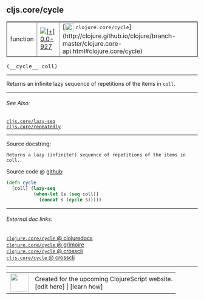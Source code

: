 ## cljs.core/cycle



 <table border="1">
<tr>
<td>function</td>
<td><a href="https://github.com/cljsinfo/cljs-api-docs/tree/0.0-927"><img valign="middle" alt="[+] 0.0-927" title="Added in 0.0-927" src="https://img.shields.io/badge/+-0.0--927-lightgrey.svg"></a> </td>
<td>
[<img height="24px" valign="middle" src="http://i.imgur.com/1GjPKvB.png"> <samp>clojure.core/cycle</samp>](http://clojure.github.io/clojure/branch-master/clojure.core-api.html#clojure.core/cycle)
</td>
</tr>
</table>


 <samp>
(__cycle__ coll)<br>
</samp>

---

Returns an infinite lazy sequence of repetitions of the items in `coll`.



---


###### See Also:

[`cljs.core/lazy-seq`](../cljs.core/lazy-seq.md)<br>
[`cljs.core/repeatedly`](../cljs.core/repeatedly.md)<br>

---


Source docstring:

```
Returns a lazy (infinite!) sequence of repetitions of the items in coll.
```


Source code @ [github](https://github.com/clojure/clojurescript/blob/r2723/src/cljs/cljs/core.cljs#L3866-L3870):

```clj
(defn cycle
  [coll] (lazy-seq
          (when-let [s (seq coll)]
            (concat s (cycle s)))))
```

<!--
Repo - tag - source tree - lines:

 <pre>
clojurescript @ r2723
└── src
    └── cljs
        └── cljs
            └── <ins>[core.cljs:3866-3870](https://github.com/clojure/clojurescript/blob/r2723/src/cljs/cljs/core.cljs#L3866-L3870)</ins>
</pre>

-->

---



###### External doc links:

[`clojure.core/cycle` @ clojuredocs](http://clojuredocs.org/clojure.core/cycle)<br>
[`clojure.core/cycle` @ grimoire](http://conj.io/store/v1/org.clojure/clojure/1.7.0-beta3/clj/clojure.core/cycle/)<br>
[`clojure.core/cycle` @ crossclj](http://crossclj.info/fun/clojure.core/cycle.html)<br>
[`cljs.core/cycle` @ crossclj](http://crossclj.info/fun/cljs.core.cljs/cycle.html)<br>

---

 <table>
<tr><td>
<img valign="middle" align="right" width="48px" src="http://i.imgur.com/Hi20huC.png">
</td><td>
Created for the upcoming ClojureScript website.<br>
[edit here] | [learn how]
</td></tr></table>

[edit here]:https://github.com/cljsinfo/cljs-api-docs/blob/master/cljsdoc/cljs.core/cycle.cljsdoc
[learn how]:https://github.com/cljsinfo/cljs-api-docs/wiki/cljsdoc-files

<!--

This information was too distracting to show to readers, but I'll leave it
commented here since it is helpful to:

- pretty-print the data used to generate this document
- and show how to retrieve that data



The API data for this symbol:

```clj
{:description "Returns an infinite lazy sequence of repetitions of the items in `coll`.",
 :ns "cljs.core",
 :name "cycle",
 :signature ["[coll]"],
 :history [["+" "0.0-927"]],
 :type "function",
 :related ["cljs.core/lazy-seq" "cljs.core/repeatedly"],
 :full-name-encode "cljs.core/cycle",
 :source {:code "(defn cycle\n  [coll] (lazy-seq\n          (when-let [s (seq coll)]\n            (concat s (cycle s)))))",
          :title "Source code",
          :repo "clojurescript",
          :tag "r2723",
          :filename "src/cljs/cljs/core.cljs",
          :lines [3866 3870]},
 :full-name "cljs.core/cycle",
 :clj-symbol "clojure.core/cycle",
 :docstring "Returns a lazy (infinite!) sequence of repetitions of the items in coll."}

```

Retrieve the API data for this symbol:

```clj
;; from Clojure REPL
(require '[clojure.edn :as edn])
(-> (slurp "https://raw.githubusercontent.com/cljsinfo/cljs-api-docs/catalog/cljs-api.edn")
    (edn/read-string)
    (get-in [:symbols "cljs.core/cycle"]))
```

-->
